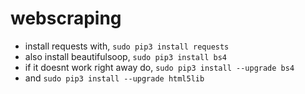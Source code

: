 # webscraping
* install requests with, `sudo pip3 install requests`
* also install beautifulsoop, `sudo pip3 install bs4`
* if it doesnt work right away do, `sudo pip3 install --upgrade bs4`
* and `sudo pip3 install --upgrade html5lib`
